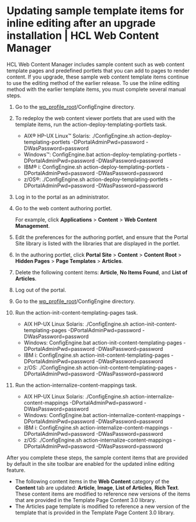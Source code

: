 # Updating sample template items for inline editing after an upgrade installation \| HCL Web Content Manager

HCL Web Content Manager includes sample content such as web content template pages and predefined portlets that you can add to pages to render content. If you upgrade, these sample web content template items continue to use the editing method of the earlier release. To use the inline editing method with the earlier template items, you must complete several manual steps.

1.  Go to the [wp\_profile\_root](../../../../../guide_me/wpsdirstr.md)/ConfigEngine directory.

2.  To redeploy the web content viewer portlets that are used with the template items, run the action-deploy-templating-portlets task.

    -   AIX® HP-UX Linux™ Solaris: ./ConfigEngine.sh action-deploy-templating-portlets -DPortalAdminPwd=password -DWasPassword=password
    -   Windows™: ConfigEngine.bat action-deploy-templating-portlets -DPortalAdminPwd=password -DWasPassword=password
    -   IBM® i: ConfigEngine.sh action-deploy-templating-portlets -DPortalAdminPwd=password -DWasPassword=password
    -   z/OS®: ./ConfigEngine.sh action-deploy-templating-portlets -DPortalAdminPwd=password -DWasPassword=password

3.  Log in to the portal as an administrator.

4.  Go to the web content authoring portlet.

    For example, click **Applications** \> **Content** \> **Web Content Management**.

5.  Edit the preferences for the authoring portlet, and ensure that the Portal Site library is listed with the libraries that are displayed in the portlet.

6.  In the authoring portlet, click **Portal Site** \> **Content** \> **Content Root** \> **Hidden Pages** \> **Page Templates** \> **Articles**.

7.  Delete the following content items: **Article**, **No Items Found**, and **List of Articles**.

8.  Log out of the portal.

9.  Go to the [wp\_profile\_root](../../../../../guide_me/wpsdirstr.md)/ConfigEngine directory.

10. Run the action-init-content-templating-pages task.

    -   AIX HP-UX Linux Solaris: ./ConfigEngine.sh action-init-content-templating-pages -DPortalAdminPwd=password -DWasPassword=password
    -   Windows: ConfigEngine.bat action-init-content-templating-pages -DPortalAdminPwd=password -DWasPassword=password
    -   IBM i: ConfigEngine.sh action-init-content-templating-pages -DPortalAdminPwd=password -DWasPassword=password
    -   z/OS: ./ConfigEngine.sh action-init-content-templating-pages -DPortalAdminPwd=password -DWasPassword=password
11. Run the action-internalize-content-mappings task.

    -   AIX HP-UX Linux Solaris: ./ConfigEngine.sh action-internalize-content-mappings -DPortalAdminPwd=password -DWasPassword=password
    -   Windows: ConfigEngine.bat action-internalize-content-mappings -DPortalAdminPwd=password -DWasPassword=password
    -   IBM i: ConfigEngine.sh action-internalize-content-mappings -DPortalAdminPwd=password -DWasPassword=password
    -   z/OS: ./ConfigEngine.sh action-internalize-content-mappings -DPortalAdminPwd=password -DWasPassword=password

After you complete these steps, the sample content items that are provided by default in the site toolbar are enabled for the updated inline editing feature.

-   The following content items in the **Web Content** category of the **Content** tab are updated: **Article**, **Image**, **List of Articles**, **Rich Text**. These content items are modified to reference new versions of the items that are provided in the Template Page Content 3.0 library.
-   The Articles page template is modified to reference a new version of the template that is provided in the Template Page Content 3.0 library.


